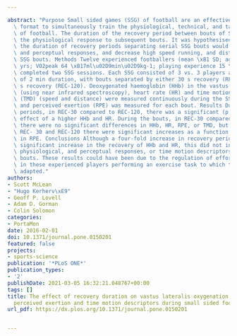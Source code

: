 ---
abstract: "Purpose Small sided games (SSG) of football are an effective and efficient\
  \ format to simultaneously train the physiological, technical, and tactical components\
  \ of football. The duration of the recovery period between bouts of SSG will affect\
  \ the physiological response to subsequent bouts. It was hypothesised that decreasing\
  \ the duration of recovery periods separating serial SSG bouts would increase physiological,\
  \ and perceptual responses, and decrease high speed running, and distance during\
  \ SSG bouts. Methods Twelve experienced footballers (mean \xB1 SD; age 21 \xB1 3\
  \ yrs; VO2peak 64 \xB17ml\u02D9min\u02D9kg-1; playing experience 15 \xB1 3 yrs)\
  \ completed two SSG sessions. Each SSG consisted of 3 vs. 3 players and 6 bouts\
  \ of 2 min duration, with bouts separated by either 30 s recovery (REC- 30) or 120\
  \ s recovery (REC-120). Deoxygenated haemoglobin (HHb) in the vastus lateralis (VL)\
  \ (using near infrared spectroscopy), heart rate (HR) and time motion descriptors\
  \ (TMD) (speed and distance) were measured continuously during the SSG sessions\
  \ and perceived exertion (RPE) was measured for each bout. Results During the recovery\
  \ periods, in REC-30 compared to REC-120, there was a significant (p < 0.05) main\
  \ effect of a higher HHb and HR. During the bouts, in REC-30 compared to REC- 120,\
  \ there were no significant differences in HHb, HR, RPE, or TMD, but within both\
  \ REC- 30 and REC-120 there were significant increases as a function of bout number\
  \ in RPE. Conclusions Although a four-fold increase in recovery period allowed a\
  \ significant increase in the recovery of HHb and HR, this did not increase the\
  \ physiological, and perceptual responses, or time motion descriptors during the\
  \ bouts. These results could have been due to the regulation of effort (pacing),\
  \ in these experienced players performing an exercise task to which they were well\
  \ adapted."
authors:
- Scott McLean
- "Hugo Kerherv\xE9"
- Geoff P. Lovell
- Adam D. Gorman
- Colin Solomon
categories:
- PortaMon
date: 2016-02-01
doi: 10.1371/journal.pone.0150201
featured: false
projects:
- sports-science
publication: '*PLoS ONE*'
publication_types:
- '2'
publishDate: 2021-03-05 16:32:21.048767+00:00
tags: []
title: The effect of recovery duration on vastus lateralis oxygenation, heart rate,
  perceived exertion and time motion descriptors during small sided football games
url_pdf: https://dx.plos.org/10.1371/journal.pone.0150201

---

